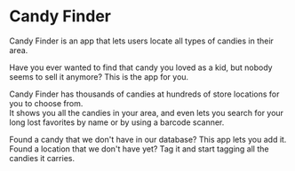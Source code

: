 Candy Finder
===========

Candy Finder is an app that lets users locate all types of candies in their area.

Have you ever wanted to find that candy you loved as a kid, but nobody seems to sell it anymore?  This is the app for you.

Candy Finder has thousands of candies at hundreds of store locations for you to choose from.  
It shows you all the candies in your area, and even lets you search for your long lost favorites by name or by using a barcode scanner.

Found a candy that we don't have in our database?  This app lets you add it.
Found a location that we don't have yet?  Tag it and start tagging all the candies it carries.
